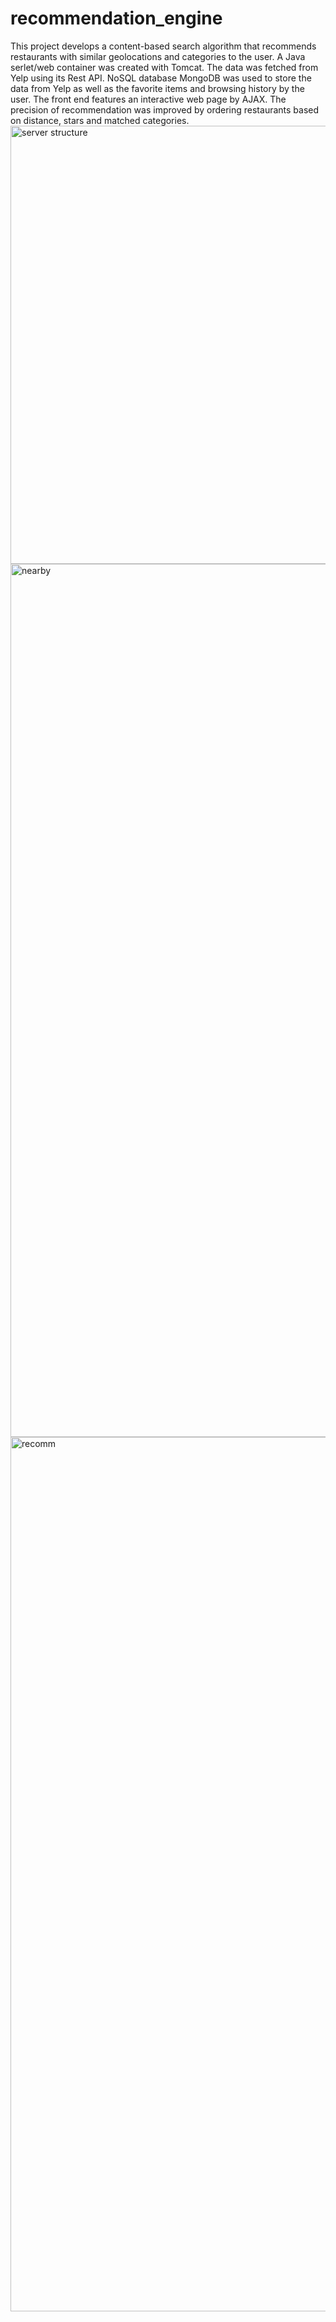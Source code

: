 # recommendation_engine
This project develops a content-based search algorithm that recommends restaurants with similar geolocations and categories to the user. A Java serlet/web container was created with Tomcat. The data was fetched from Yelp using its Rest API. NoSQL database MongoDB was used to store the data from Yelp as well as the favorite items and browsing history by the user. The front end features an interactive web page by AJAX. The precision of recommendation was improved by ordering restaurants based on distance, stars and matched categories.
<img width="701" alt="server structure" src="https://user-images.githubusercontent.com/23564572/47273120-2b4de480-d55d-11e8-88bd-cdae2d07afb5.png">
<img width="1397" alt="nearby" src="https://user-images.githubusercontent.com/23564572/47299711-df488180-d5e8-11e8-91ea-6c5e2ec04277.png">
<img width="1399" alt="recomm" src="https://user-images.githubusercontent.com/23564572/47299782-02733100-d5e9-11e8-9cb5-0c388f355e8d.png">
